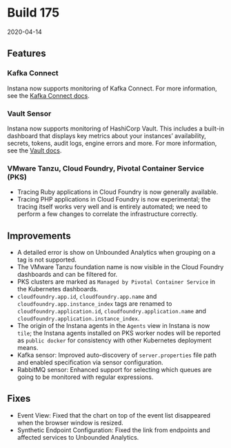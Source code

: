 # Build 175

2020-04-14

## Features

### Kafka Connect

Instana now supports monitoring of Kafka Connect. For more information, see the [Kafka Connect docs](https://docs.instana.io/ecosystem/kafkaconnect).

### Vault Sensor

Instana now supports monitoring of HashiCorp Vault. This includes a built-in dashboard that displays key metrics about your instances’ availability, secrets, tokens, audit logs, engine errors and more. For more information, see the [Vault docs](https://docs.instana.io/ecosystem/vault).

### VMware Tanzu, Cloud Foundry, Pivotal Container Service (PKS)

- Tracing Ruby applications in Cloud Foundry is now generally available.
- Tracing PHP applications in Cloud Foundry is now experimental; the tracing itself works very well and is entirely automated; we need to perform a few changes to correlate the infrastructure correctly.

## Improvements

- A detailed error is show on Unbounded Analytics when grouping on a tag is not supported.
- The VMware Tanzu foundation name is now visible in the Cloud Foundry dashboards and can be filtered for.
- PKS clusters are marked as `Managed by Pivotal Container Service` in the Kubernetes dashboards.
- `cloudfoundry.app.id`, `cloudfoundry.app.name` and `cloudfoundry.app.instance_index` tags are renamed to `cloudfoundry.application.id`, `cloudfoundry.application.name` and `cloudfoundry.application.instance_index`.
- The origin of the Instana agents in the `Agents` view in Instana is now `tile`; the Instana agents installed on PKS worker nodes will be reported as `public docker` for consistency with other Kubernetes deployment means.
- Kafka sensor: Improved auto-discovery of `server.properties` file path and enabled specification via sensor configuration.
- RabbitMQ sensor: Enhanced support for selecting which queues are going to be monitored with regular expressions.

## Fixes

- Event View: Fixed that the chart on top of the event list disappeared when the browser window is resized.
- Synthetic Endpoint Configuration: Fixed the link from endpoints and affected services to Unbounded Analytics.
